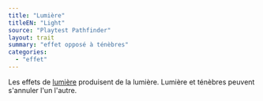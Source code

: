 ```yaml
---
title: "Lumière"
titleEN: "Light"
source: "Playtest Pathfinder"
layout: trait
summary: "effet opposé à ténèbres"
categories:
  - "effet"
---
```


Les effets de [lumière](/ch9-jouer-à-pathfinder/perception.html#lumières) produisent de la lumière. Lumière et ténèbres peuvent s'annuler l'un l'autre.
